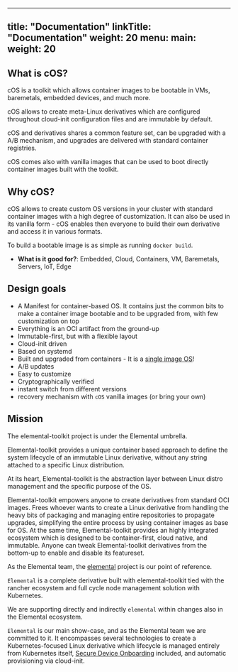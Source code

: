 
---
title: "Documentation"
linkTitle: "Documentation"
weight: 20
menu:
  main:
    weight: 20
---

## What is cOS?

cOS is a toolkit which allows container images to be bootable in VMs, baremetals, embedded devices, and much more.

cOS allows to create meta-Linux derivatives which are configured throughout cloud-init configuration files and are immutable by default.

cOS and derivatives shares a common feature set, can be upgraded with a A/B mechanism, and upgrades are delivered with standard container registries. 

cOS comes also with vanilla images that can be used to boot directly container images built with the toolkit.

## Why cOS? 

cOS allows to create custom OS versions in your cluster with standard container images with a high degree of customization. It can also be used in its vanilla form - cOS enables then everyone to build their own derivative and access it in various formats. 

To build a bootable image is as simple as running `docker build`.

* **What is it good for?**: Embedded, Cloud, Containers, VM, Baremetals, Servers, IoT, Edge

## Design goals

- A Manifest for container-based OS. It contains just the common bits to make a container image bootable and to be upgraded from, with few customization on top
- Everything is an OCI artifact from the ground-up
- Immutable-first, but with a flexible layout
- Cloud-init driven
- Based on systemd
- Built and upgraded from containers - It is a [single image OS](https://quay.io/repository/costoolkit/releases-teal)!
- A/B updates
- Easy to customize
- Cryptographically verified
- instant switch from different versions
- recovery mechanism with `cOS` vanilla images (or bring your own)

## Mission

The elemental-toolkit project is under the Elemental umbrella.

Elemental-toolkit provides a unique container based approach to define the system lifecycle of an immutable Linux derivative, without any string attached to a specific Linux distribution.

At its heart, Elemental-toolkit is the abstraction layer between Linux distro management and the specific purpose of the OS.

Elemental-toolkit empowers anyone to create derivatives from standard OCI images. Frees whoever wants to create a Linux derivative from handling the heavy bits of packaging and managing entire repositories to propagate upgrades, simplifying the entire process by using container images as base for OS.
At the same time, Elemental-toolkit provides an highly integrated ecosystem which is designed to be container-first, cloud native, and immutable.
Anyone can tweak Elemental-toolkit derivatives from the bottom-up to enable and disable its featureset.

As the Elemental team, the [elemental](https://github.com/rancher/elemental) project is our point of reference.

`Elemental` is a complete derivative built with elemental-toolkit tied with the rancher ecosystem and full cycle node management solution with Kubernetes. 

We are supporting directly and indirectly `elemental` within changes also in the Elemental ecosystem.

`Elemental` is our main show-case, and as the Elemental team we are committed to it. It encompasses several technologies to create a Kubernetes-focused Linux derivative which lifecycle is managed entirely from Kubernetes itself, [Secure Device Onboarding](https://www.intel.it/content/www/it/it/internet-of-things/secure-device-onboard.html) included, and automatic provisioning via cloud-init.
